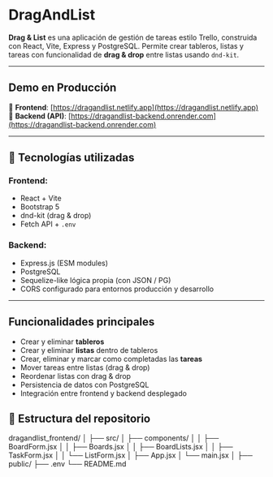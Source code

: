 # DragAndList

**Drag & List** es una aplicación de gestión de tareas estilo Trello, construida con React, Vite, Express y PostgreSQL. Permite crear tableros, listas y tareas con funcionalidad de **drag & drop** entre listas usando `dnd-kit`.

---

##  Demo en Producción

🔗 **Frontend**: [https://dragandlist.netlify.app](https://dragandlist.netlify.app)  
🔗 **Backend (API)**: [https://dragandlist-backend.onrender.com](https://dragandlist-backend.onrender.com)

---

## 🧰 Tecnologías utilizadas

### Frontend:
-  React + Vite
-  Bootstrap 5
- dnd-kit (drag & drop)
- Fetch API + `.env`

### Backend:
-  Express.js (ESM modules)
-  PostgreSQL
-  Sequelize-like lógica propia (con JSON / PG)
-  CORS configurado para entornos producción y desarrollo

---

##  Funcionalidades principales

- Crear y eliminar **tableros**  
- Crear y eliminar **listas** dentro de tableros  
- Crear, eliminar y marcar como completadas las **tareas**  
- Mover tareas entre listas (drag & drop)  
- Reordenar listas con drag & drop  
- Persistencia de datos con PostgreSQL  
- Integración entre frontend y backend desplegado



## 📁 Estructura del repositorio
dragandlist_frontend/ 
│ ├── src/ 
│ ├── components/ 
│ │ ├── BoardForm.jsx 
│ │ ├── Boards.jsx 
│ │ ├── BoardLists.jsx 
│ │ ├── TaskForm.jsx 
│ │ └── ListForm.jsx 
│ ├── App.jsx 
│ └── main.jsx 
│ ├── public/ 
├── .env 
└── README.md

